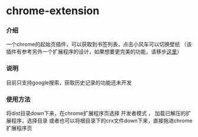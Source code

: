 # chrome-extension

### 介绍
一个chrome的起始页插件，可以获取到书签列表，点击小风车可以切换壁纸
（该插件有参考另外一个扩展程序的设计，如果想要更完美的功能，请移步[这里](https://chrome.google.com/webstore/detail/infinity-new-tab/dbfmnekepjoapopniengjbcpnbljalfg)）

### 说明
目前只支持google搜索，获取历史记录的功能还未开发

### 使用方法
将dist目录down下来，在chrome扩展程序页选择 开发者模式 ， 加载已解压的扩展程序，选择目录
或者也可以将根目录下的crx文件down下来，直接拖进chrome扩展程序页
